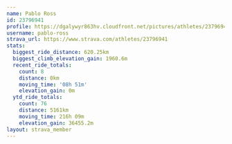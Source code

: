 ```yaml
---
name: Pablo Ross
id: 23796941
profile: https://dgalywyr863hv.cloudfront.net/pictures/athletes/23796941/14615399/1/large.jpg
username: pablo-ross
strava_url: https://www.strava.com/athletes/23796941
stats:
  biggest_ride_distance: 620.25km
  biggest_climb_elevation_gain: 1960.6m
  recent_ride_totals:
    count: 8
    distance: 0km
    moving_time: '08h 51m'
    elevation_gain: 0m
  ytd_ride_totals:
    count: 76
    distance: 5161km
    moving_time: 216h 09m
    elevation_gain: 36455.2m
layout: strava_member
--- 
```

